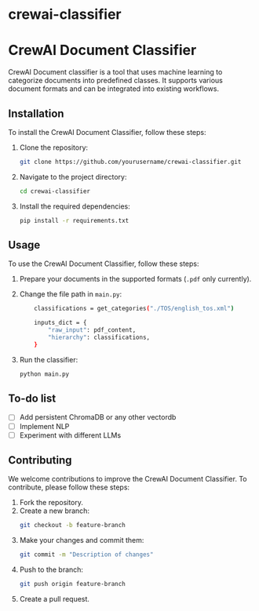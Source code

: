 # crewai-classifier

# CrewAI Document Classifier

CrewAI Document classifier is a tool that uses machine learning to categorize documents into predefined classes. It supports various document formats and can be integrated into existing workflows.

## Installation

To install the CrewAI Document Classifier, follow these steps:

1. Clone the repository:
    ```sh
    git clone https://github.com/yourusername/crewai-classifier.git
    ```
2. Navigate to the project directory:
    ```sh
    cd crewai-classifier
    ```
3. Install the required dependencies:
    ```sh
    pip install -r requirements.txt
    ```

## Usage

To use the CrewAI Document Classifier, follow these steps:

1. Prepare your documents in the supported formats (`.pdf` only currently).
2. Change the file path in `main.py`:

    ```sh
        classifications = get_categories("./TOS/english_tos.xml")

        inputs_dict = {
            "raw_input": pdf_content,
            "hierarchy": classifications,
        }
    ```

3. Run the classifier:
    ```sh
    python main.py
    ```

## To-do list

-   [ ] Add persistent ChromaDB or any other vectordb
-   [ ] Implement NLP
-   [ ] Experiment with different LLMs

## Contributing

We welcome contributions to improve the CrewAI Document Classifier. To contribute, please follow these steps:

1. Fork the repository.
2. Create a new branch:
    ```sh
    git checkout -b feature-branch
    ```
3. Make your changes and commit them:
    ```sh
    git commit -m "Description of changes"
    ```
4. Push to the branch:
    ```sh
    git push origin feature-branch
    ```
5. Create a pull request.
